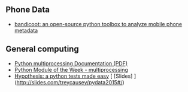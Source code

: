 ## Phone Data
* [bandicoot: an open-source python toolbox to analyze mobile phone metadata](http://bandicoot.mit.edu/)

## General computing 
* [Python multiprocessing Documentation (PDF)](http://calcul.math.cnrs.fr/Documents/Ecoles/2010/cours_multiprocessing.pdf)
* [Python Module of the Week - multiprocessing](http://pymotw.com/2/multiprocessing/)
* [Hypothesis: a python tests made easy](https://hypothesis.readthedocs.org/en/latest/) [ [Slides] ] (http://slides.com/treycausey/pydata2015#/)